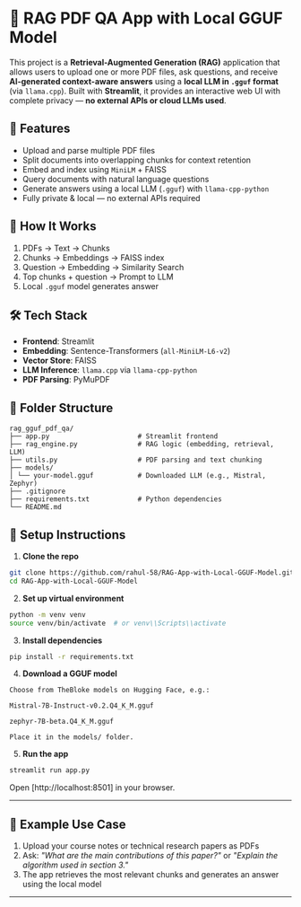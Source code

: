 # 📄 RAG PDF QA App with Local GGUF Model

This project is a **Retrieval-Augmented Generation (RAG)** application that allows users to upload one or more PDF files, ask questions, and receive **AI-generated  context-aware answers** using a **local LLM in `.gguf` format** (via `llama.cpp`). Built with **Streamlit**, it provides an interactive web UI with complete privacy — **no external APIs or cloud LLMs used**.

## 🚀 Features

- Upload and parse multiple PDF files
- Split documents into overlapping chunks for context retention
- Embed and index using `MiniLM` + FAISS
- Query documents with natural language questions
- Generate answers using a local LLM (`.gguf`) with `llama-cpp-python`
- Fully private & local — no external APIs required

## 🧠 How It Works

1. PDFs → Text → Chunks
2. Chunks → Embeddings → FAISS index
3. Question → Embedding → Similarity Search
4. Top chunks + question → Prompt to LLM
5. Local `.gguf` model generates answer

## 🛠 Tech Stack

- **Frontend**: Streamlit
- **Embedding**: Sentence-Transformers (`all-MiniLM-L6-v2`)
- **Vector Store**: FAISS
- **LLM Inference**: `llama.cpp` via `llama-cpp-python`
- **PDF Parsing**: PyMuPDF

## 📁 Folder Structure

```
rag_gguf_pdf_qa/
├── app.py                      # Streamlit frontend
├── rag_engine.py               # RAG logic (embedding, retrieval, LLM)
├── utils.py                    # PDF parsing and text chunking
├── models/
│ └── your-model.gguf           # Downloaded LLM (e.g., Mistral, Zephyr)
├── .gitignore
├── requirements.txt            # Python dependencies
└── README.md
```


## 🔧 Setup Instructions

1. **Clone the repo**

```bash
git clone https://github.com/rahul-58/RAG-App-with-Local-GGUF-Model.git
cd RAG-App-with-Local-GGUF-Model
```

2. **Set up virtual environment**

```bash
python -m venv venv
source venv/bin/activate  # or venv\\Scripts\\activate
```

3. **Install dependencies**

```bash
pip install -r requirements.txt
```

4. **Download a GGUF model**

```
Choose from TheBloke models on Hugging Face, e.g.:

Mistral-7B-Instruct-v0.2.Q4_K_M.gguf

zephyr-7B-beta.Q4_K_M.gguf

Place it in the models/ folder.
```

5. **Run the app**

```bash
streamlit run app.py
```

Open [http://localhost:8501] in your browser.

---

## 📌 Example Use Case

1. Upload your course notes or technical research papers as PDFs  
2. Ask: *"What are the main contributions of this paper?"* or *"Explain the algorithm used in section 3."*  
3. The app retrieves the most relevant chunks and generates an answer using the local model

---